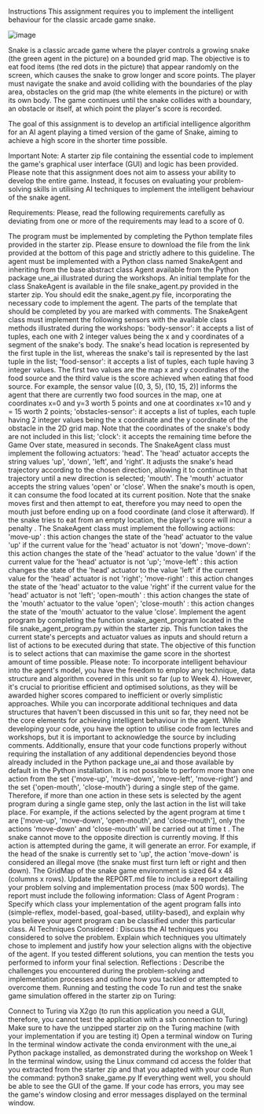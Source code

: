 Instructions 
This assignment requires you to implement the intelligent behaviour for the classic arcade game snake.

![image](https://github.com/user-attachments/assets/b41f946a-41e3-4b4e-ad9d-51a16f410963)


Snake is a classic arcade game where the player controls a growing snake (the green agent in the picture) on a bounded grid map. The objective is to eat food items (the red dots in the picture) that appear randomly on the screen, which causes the snake to grow longer and score points. The player must navigate the snake and avoid colliding with the boundaries of the play area, obstacles on the grid map (the white elements in the picture) or with its own body. The game continues until the snake collides with a boundary, an obstacle or itself, at which point the player's score is recorded. 

The goal of this assignment is to develop an artificial intelligence algorithm for an AI agent playing a timed version of the game of Snake, aiming to achieve a high score in the shorter time possible.

Important Note: A starter zip file containing the essential code to implement the game's graphical user interface (GUI) and logic has been provided. Please note that this assignment does not aim to assess your ability to develop the entire game. Instead, it focuses on evaluating your problem-solving skills in utilising AI techniques to implement the intelligent behaviour of the snake agent.

Requirements:
Please, read the following requirements carefully as deviating from one or more of the requirements may lead to a score of 0.

The program must be implemented by completing the Python template files provided in the starter zip. Please ensure to download the file from the link provided at the bottom of this page and strictly adhere to this guideline.
The agent must be implemented with a Python class named SnakeAgent and inheriting from the base abstract class Agent available from the Python package une_ai illustrated during the workshops. An initial template for the class SnakeAgent is available in the file snake_agent.py provided in the starter zip. You should edit the snake_agent.py file, incorporating the necessary code to implement the agent. The parts of the template that should be completed by you are marked with comments.
The SnakeAgent class must implement the following sensors with the available class methods illustrated during the workshops:
'body-sensor': it accepts a list of tuples, each one with 2 integer values being the x and y coordinates of a segment of the snake's body. The snake's head location is represented by the first tuple in the list, whereas the snake's tail is represented by the last tuple in the list;
'food-sensor': it accepts a list of tuples, each tuple having 3 integer values. The first two values are the map x and y coordinates of the food source and the third value is the score achieved when eating that food source. For example, the sensor value [(0, 3, 5), (10, 15, 2)] informs the agent that there are currently two food sources in the map, one at coordinates x=0 and y=3 worth 5 points and one at coordinates x=10 and y = 15 worth 2 points;
'obstacles-sensor': it accepts a list of tuples, each tuple having 2 integer values being the x coordinate and the y coordinate of the obstacle in the 2D grid map. Note that the coordinates of the snake's body are not included in this list;
'clock': it accepts the remaining time before the Game Over state, measured in seconds.
The SnakeAgent class must implement the following actuators:
'head'. The 'head' actuator accepts the string values 'up', 'down', 'left', and 'right'. It adjusts the snake's head trajectory according to the chosen direction, allowing it to continue in that trajectory until a new direction is selected;
'mouth'. The 'mouth' actuator accepts the string values 'open' or 'close'. When the snake's mouth is open, it can consume the food located at its current position. Note that the snake moves first and then attempt to eat, therefore you may need to open the mouth just before ending up on a food coordinate (and close it afterward). If the snake tries to eat from an empty location, the player's score will incur a penalty .
The SnakeAgent class must implement the following actions:
'move-up' : this action changes the state of the 'head' actuator to the value 'up' if the current value for the 'head' actuator is not 'down';
'move-down':  this action changes the state of the 'head' actuator to the value 'down' if the current value for the 'head' actuator is not 'up';
'move-left' : this action changes the state of the 'head' actuator to the value 'left' if the current value for the 'head' actuator is not 'right';
'move-right' : this action changes the state of the 'head' actuator to the value 'right' if the current value for the 'head' actuator is not 'left';
'open-mouth' : this action changes the state of the 'mouth' actuator to the value 'open';
'close-mouth' : this action changes the state of the 'mouth' actuator to the value 'close'.
Implement the agent program by completing the function snake_agent_program  located in the file snake_agent_program.py within the starter zip. This function takes the current state's percepts and actuator values as inputs and should return a list of actions to be executed during that state. The objective of this function is to select actions that can maximise the game score in the shortest amount of time possible.
Please note:
To incorporate intelligent behaviour into the agent's model, you have the freedom to employ any technique, data structure and algorithm covered in this unit so far (up to Week 4). However, it's crucial to prioritise efficient and optimised solutions, as they will be awarded higher scores compared to inefficient or overly simplistic approaches. While you can incorporate additional techniques and data structures that haven't been discussed in this unit so far, they need not be the core elements for achieving intelligent behaviour in the agent. While developing your code, you have the option to utilise code from lectures and workshops, but it is important to acknowledge the source by including comments. Additionally, ensure that your code functions properly without requiring the installation of any additional dependencies beyond those already included in the Python package une_ai and those available by default in the Python installation.
It is not possible to perform more than one action from the set {'move-up', 'move-down', 'move-left', 'move-right'} and the set {'open-mouth', 'close-mouth'} during a single step of the game. Therefore, if more than one action in these sets is selected by the agent program during a single game step, only the last action in the list will take place. For example, if the actions selected by the agent program at time t are ['move-up', 'move-down', 'open-mouth', and 'close-mouth'], only the actions 'move-down' and 'close-mouth' will be carried out at time t .
The snake cannot move to the opposite direction is currently moving. If this action is attempted during the game, it will generate an error. For example, if the head of the snake is currently set to 'up', the action 'move-down' is considered an illegal move (the snake must first turn left or right and then down). 
The GridMap of the snake game environment is sized 64 x 48 (columns x rows).
Update the REPORT.md file to include a report detailing your problem solving and implementation process (max 500 words). The report must include the following information: 
Class of Agent Program : Specify which class your implementation of the agent program falls into (simple-reflex, model-based, goal-based, utility-based), and explain why you believe your agent program can be classified under this particular class. 
AI Techniques Considered : Discuss the AI techniques you considered to solve the problem. Explain which techniques you ultimately chose to implement and justify how your selection aligns with the objective of the agent. If you tested different solutions, you can mention the tests you performed to inform your final selection.
Reflections : Describe the challenges you encountered during the problem-solving and implementation processes and outline how you tackled or attempted to overcome them. 
Running and testing the code
To run and test the snake game simulation offered in the starter zip on Turing:

Connect to Turing via X2go (to run this application you need a GUI, therefore, you cannot test the application with a ssh connection to Turing)
Make sure to have the unzipped starter zip on the Turing machine (with your implementation if you are testing it)
Open a terminal window on Turing
In the terminal window activate the conda environment with the une_ai Python package installed, as demonstrated during the workshop on Week 1
In the terminal window, using the Linux command cd access the folder that you extracted from the starter zip and that you adapted with your code
Run the command: python3 snake_game.py
If everything went well, you should be able to see the GUI of the game. If your code has errors, you may see the game's window closing and error messages displayed on the terminal window.
